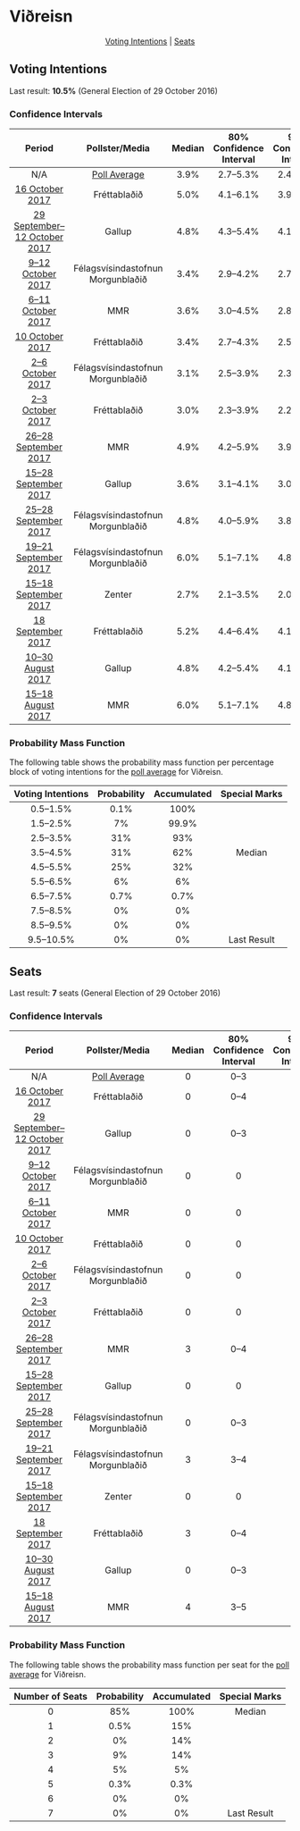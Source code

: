 # Viðreisn

<p align="center"><a href="#voting-intentions">Voting Intentions</a> | <a href="#seats">Seats</a></p>

## Voting Intentions

Last result: **10.5%** (General Election of 29 October 2016)

### Confidence Intervals

| Period     | Pollster/Media   | Median | 80% Confidence Interval | 90% Confidence Interval | 95% Confidence Interval | 99% Confidence Interval |
|:----------:|:----------------:|:-----------:|:-----------------------:|:-----------------------:|:-----------------------:|:-----------------------:|
| N/A | [Poll Average](average.html) | 3.9% | 2.7–5.3% | 2.4–5.7% | 2.2–6.0% | 1.9–6.7% |
| [16 October 2017](2017-10-16-Frettabladid.html) | Fréttablaðið | 5.0% | 4.1–6.1% | 3.9–6.4% | 3.7–6.7% | 3.3–7.3% |
| [29 September–12 October 2017](2017-10-12-Gallup.html) | Gallup | 4.8% | 4.3–5.4% | 4.1–5.6% | 4.0–5.7% | 3.7–6.1% |
| [9–12 October 2017](2017-10-12-Felagsvisindastofnun.html) | Félagsvísindastofnun <br> Morgunblaðið | 3.4% | 2.9–4.2% | 2.7–4.4% | 2.6–4.6% | 2.3–5.0% |
| [6–11 October 2017](2017-10-11-MMR.html) | MMR | 3.6% | 3.0–4.5% | 2.8–4.8% | 2.6–5.0% | 2.3–5.5% |
| [10 October 2017](2017-10-10-Frettabladid.html) | Fréttablaðið | 3.4% | 2.7–4.3% | 2.5–4.6% | 2.3–4.8% | 2.0–5.4% |
| [2–6 October 2017](2017-10-06-Felagsvisindastofnun.html) | Félagsvísindastofnun <br> Morgunblaðið | 3.1% | 2.5–3.9% | 2.3–4.2% | 2.1–4.4% | 1.9–4.8% |
| [2–3 October 2017](2017-10-03-Frettabladid.html) | Fréttablaðið | 3.0% | 2.3–3.9% | 2.2–4.2% | 2.0–4.4% | 1.8–4.9% |
| [26–28 September 2017](2017-09-28-MMR.html) | MMR | 4.9% | 4.2–5.9% | 3.9–6.2% | 3.8–6.5% | 3.4–7.0% |
| [15–28 September 2017](2017-09-28-Gallup.html) | Gallup | 3.6% | 3.1–4.1% | 3.0–4.3% | 2.9–4.4% | 2.7–4.7% |
| [25–28 September 2017](2017-09-28-Felagsvisindastofnun.html) | Félagsvísindastofnun <br> Morgunblaðið | 4.8% | 4.0–5.9% | 3.8–6.1% | 3.6–6.4% | 3.3–6.9% |
| [19–21 September 2017](2017-09-21-Felagsvisindastofnun.html) | Félagsvísindastofnun <br> Morgunblaðið | 6.0% | 5.1–7.1% | 4.8–7.4% | 4.6–7.7% | 4.2–8.3% |
| [15–18 September 2017](2017-09-18-Zenter.html) | Zenter | 2.7% | 2.1–3.5% | 2.0–3.7% | 1.9–4.0% | 1.6–4.4% |
| [18 September 2017](2017-09-18-Frettabladid.html) | Fréttablaðið | 5.2% | 4.4–6.4% | 4.1–6.7% | 3.9–7.0% | 3.5–7.6% |
| [10–30 August 2017](2017-08-30-Gallup.html) | Gallup | 4.8% | 4.2–5.4% | 4.1–5.6% | 4.0–5.8% | 3.7–6.1% |
| [15–18 August 2017](2017-08-18-MMR.html) | MMR | 6.0% | 5.1–7.1% | 4.8–7.4% | 4.6–7.7% | 4.3–8.2% |

### Probability Mass Function

The following table shows the probability mass function per percentage block of voting intentions for the [poll average](average.html) for Viðreisn.

| Voting Intentions | Probability | Accumulated | Special Marks |
|:-----------------:|:-----------:|:-----------:|:-------------:|
| 0.5–1.5% | 0.1% | 100% |  |
| 1.5–2.5% | 7% | 99.9% |  |
| 2.5–3.5% | 31% | 93% |  |
| 3.5–4.5% | 31% | 62% | Median |
| 4.5–5.5% | 25% | 32% |  |
| 5.5–6.5% | 6% | 6% |  |
| 6.5–7.5% | 0.7% | 0.7% |  |
| 7.5–8.5% | 0% | 0% |  |
| 8.5–9.5% | 0% | 0% |  |
| 9.5–10.5% | 0% | 0% | Last Result |


## Seats

Last result: **7** seats (General Election of 29 October 2016)

### Confidence Intervals

| Period     | Pollster/Media   | Median | 80% Confidence Interval | 90% Confidence Interval | 95% Confidence Interval | 99% Confidence Interval |
|:----------:|:----------------:|:------:|:-----------------------:|:-----------------------:|:-----------------------:|:-----------------------:|
| N/A | [Poll Average](average.html) | 0 | 0–3 | 0–4 | 0–4 | 0–4 |
| [16 October 2017](2017-10-16-Frettabladid.html) | Fréttablaðið | 0 | 0–4 | 0–4 | 0–4 | 0–5 |
| [29 September–12 October 2017](2017-10-12-Gallup.html) | Gallup | 0 | 0–3 | 0–3 | 0–3 | 0–4 |
| [9–12 October 2017](2017-10-12-Felagsvisindastofnun.html) | Félagsvísindastofnun <br> Morgunblaðið | 0 | 0 | 0 | 0 | 0 |
| [6–11 October 2017](2017-10-11-MMR.html) | MMR | 0 | 0 | 0 | 0 | 0–3 |
| [10 October 2017](2017-10-10-Frettabladid.html) | Fréttablaðið | 0 | 0 | 0 | 0 | 0–3 |
| [2–6 October 2017](2017-10-06-Felagsvisindastofnun.html) | Félagsvísindastofnun <br> Morgunblaðið | 0 | 0 | 0 | 0 | 0 |
| [2–3 October 2017](2017-10-03-Frettabladid.html) | Fréttablaðið | 0 | 0 | 0 | 0 | 0 |
| [26–28 September 2017](2017-09-28-MMR.html) | MMR | 3 | 0–4 | 0–4 | 0–4 | 0–4 |
| [15–28 September 2017](2017-09-28-Gallup.html) | Gallup | 0 | 0 | 0 | 0 | 0 |
| [25–28 September 2017](2017-09-28-Felagsvisindastofnun.html) | Félagsvísindastofnun <br> Morgunblaðið | 0 | 0–3 | 0–4 | 0–4 | 0–4 |
| [19–21 September 2017](2017-09-21-Felagsvisindastofnun.html) | Félagsvísindastofnun <br> Morgunblaðið | 3 | 3–4 | 0–5 | 0–5 | 0–5 |
| [15–18 September 2017](2017-09-18-Zenter.html) | Zenter | 0 | 0 | 0 | 0 | 0 |
| [18 September 2017](2017-09-18-Frettabladid.html) | Fréttablaðið | 3 | 0–4 | 0–4 | 0–4 | 0–5 |
| [10–30 August 2017](2017-08-30-Gallup.html) | Gallup | 0 | 0–3 | 0–3 | 0–4 | 0–4 |
| [15–18 August 2017](2017-08-18-MMR.html) | MMR | 4 | 3–5 | 0–5 | 0–5 | 0–5 |

### Probability Mass Function

The following table shows the probability mass function per seat for the [poll average](average.html) for Viðreisn.

| Number of Seats | Probability | Accumulated | Special Marks |
|:---------------:|:-----------:|:-----------:|:-------------:|
| 0 | 85% | 100% | Median |
| 1 | 0.5% | 15% |  |
| 2 | 0% | 14% |  |
| 3 | 9% | 14% |  |
| 4 | 5% | 5% |  |
| 5 | 0.3% | 0.3% |  |
| 6 | 0% | 0% |  |
| 7 | 0% | 0% | Last Result |


